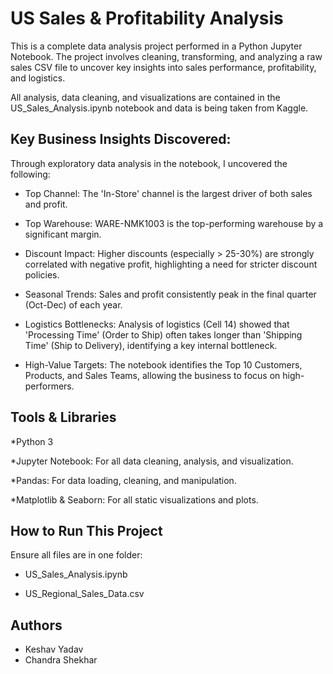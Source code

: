 # US Sales & Profitability Analysis 

This is a complete data analysis project performed in a Python Jupyter Notebook. The project involves cleaning, transforming, and analyzing a raw sales CSV file to uncover key insights into sales performance, profitability, and logistics.

All analysis, data cleaning, and visualizations are contained in the US_Sales_Analysis.ipynb notebook and data is being taken from Kaggle.

## Key Business Insights Discovered:

Through exploratory data analysis in the notebook, I uncovered the following:

* Top Channel: The 'In-Store' channel is the largest driver of both sales and profit.

* Top Warehouse: WARE-NMK1003 is the top-performing warehouse by a significant margin.

* Discount Impact: Higher discounts (especially > 25-30%) are strongly correlated with negative profit, highlighting a need for stricter discount policies.

* Seasonal Trends: Sales and profit consistently peak in the final quarter (Oct-Dec) of each year.

* Logistics Bottlenecks: Analysis of logistics (Cell 14) showed that 'Processing Time' (Order to Ship) often takes longer than 'Shipping Time' (Ship to Delivery), identifying a key internal bottleneck.

* High-Value Targets: The notebook identifies the Top 10 Customers, Products, and Sales Teams, allowing the business to focus on high-performers.

## Tools & Libraries

*Python 3

*Jupyter Notebook: For all data cleaning, analysis, and visualization.

*Pandas: For data loading, cleaning, and manipulation.

*Matplotlib & Seaborn: For all static visualizations and plots.

## How to Run This Project

Ensure all files are in one folder:

* US_Sales_Analysis.ipynb

* US_Regional_Sales_Data.csv

## Authors
- Keshav Yadav
- Chandra Shekhar
